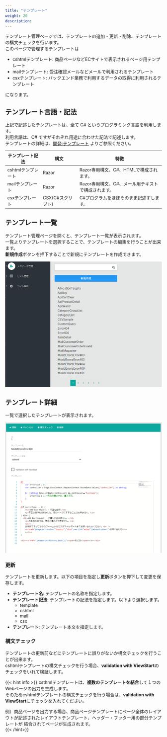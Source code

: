 ```yaml
---
title: "テンプレート"
weight: 20
description: 
---
```


テンプレート管理ページでは、テンプレートの追加・更新・削除、テンプレートの構文チェックを行います。  
このページで管理するテンプレートは

- cshtmlテンプレート: 商品ページなどECサイトで表示されるページ用テンプレート
- mailテンプレート: 受注確認メールなどメールで利用されるテンプレート
- csxテンプレート: バックエンド業務で利用するデータの取得に利用されるテンプレート

になります。

## テンプレート言語・記法
上記で記述したテンプレートは、全て C# というプログラミング言語を利用します。  
利用言語は、C# ですがそれぞれ用途に合わせた記法で記述します。  
テンプレートの詳細は、[開発:テンプレート](../../../../development/template) よりご参照ください。

|  テンプレート記法  |       構文        |                        特徴                         |
| ------------------ | ----------------- | --------------------------------------------------- |
| cshtmlテンプレート | Razor     | Razor専用構文、C#、HTMLで構成されます。             |
| mailテンプレート | Razor             | Razor専用構文、C#、メール用テキストで構成されます。 |
| csxテンプレート    | CSX(C#スクリプト) | C#プログラムをほぼそのまま記述すします。            |

## テンプレート一覧
テンプレート管理ページを開くと、テンプレート一覧が表示されます。  
一覧よりテンプレートを選択することで、テンプレートの編集を行うことが出来ます。  
**新規作成**ボタンを押下することで新規にテンプレートを作成できます。

![テンプレート一覧](list.png)

## テンプレート詳細
一覧で選択したテンプレートが表示されます。

![テンプレート詳細](detail.png)

### 更新
テンプレートを更新します。以下の項目を指定し**更新**ボタンを押下して変更を保存します。

- **テンプレート名**: テンプレートの名称を指定します。
- **テンプレート記法**: テンプレートの記法を指定します。以下より選択します。
  - template
  - cshtml
  - mail
  - csx
- **テンプレート**: テンプレート本文を指定します。

### 構文チェック
テンプレートの更新前などにテンプレートに誤りがないか構文チェックを行うことが出来ます。  
cshtmlテンプレートの構文チェックを行う場合、**validation with ViewStart**のチェックをいれて検証します。

{{< hint info >}}
csthmlテンプレートは、**複数のテンプレートを結合**して１つのWebページの出力を生成します。  
そのためcshtmlテンプレートの構文チェックを行う場合は、**validation with ViewStart**にチェックを入れてください。

例）商品ページを出力する場合、商品ページテンプレートにページ全体のレイアウトが記述されたレイアウトテンプレート、ヘッダー・フッター用の部分テンプレートが
結合されてページが生成されます。  
{{< /hint>}}














